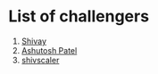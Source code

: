 # List of challengers
1. [Shivay](https://github.com/shivaylamba)
2. [Ashutosh Patel](https://github.com/Ashutosh-Patel028)
3. [shivscaler](http://github.com/shivscaler)
